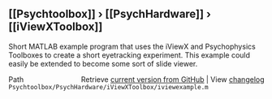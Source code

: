 ## [[Psychtoolbox]] &#8250; [[PsychHardware]] &#8250; [[iViewXToolbox]]

Short MATLAB example program that uses the iViewX and Psychophysics  
Toolboxes to create a short eyetracking experiment. This example could  
easily be extended to become some sort of slide viewer.  




<div class="code_header" style="text-align:right;">
  <span style="float:left;">Path&nbsp;&nbsp;</span> <span class="counter">Retrieve <a href=
  "https://raw.github.com/Psychtoolbox-3/Psychtoolbox-3/beta/Psychtoolbox/PsychHardware/iViewXToolbox/iviewexample.m">current version from GitHub</a> | View <a href=
  "https://github.com/Psychtoolbox-3/Psychtoolbox-3/commits/beta/Psychtoolbox/PsychHardware/iViewXToolbox/iviewexample.m">changelog</a></span>
</div>
<div class="code">
  <code>Psychtoolbox/PsychHardware/iViewXToolbox/iviewexample.m</code>
</div>

